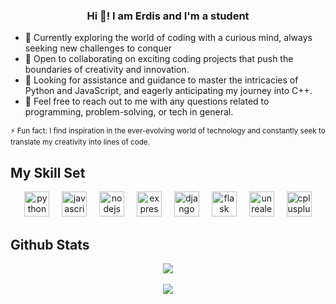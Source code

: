<div align="center"><h3>Hi 👋! I am Erdis and I'm a student</h3></div>
<ul>
    <li><strong>🔭</strong> Currently exploring the world of coding with a curious mind, always seeking new challenges to conquer</li>
    <li><strong>👯</strong> Open to collaborating on exciting coding projects that push the boundaries of creativity and innovation.</li>
    <li><strong>🤝</strong> Looking for assistance and guidance to master the intricacies of Python and JavaScript, and eagerly anticipating my journey into C++.</li>
    <li><strong>💬</strong> Feel free to reach out to me with any questions related to programming, problem-solving, or tech in general.</li>
</ul>
<p><small>⚡ Fun fact: I find inspiration in the ever-evolving world of technology and constantly seek to translate my creativity into lines of code.</small></p>

<h2>My Skill Set</h2>
<div align="center">
    <img src="https://cdn.jsdelivr.net/gh/devicons/devicon/icons/python/python-plain.svg" height="40" alt="python logo" />
    <img width="12" />
    <img src="https://cdn.jsdelivr.net/gh/devicons/devicon/icons/javascript/javascript-plain.svg" height="40" alt="javascript logo" />
    <img width="12" />
    <img src="https://cdn.jsdelivr.net/gh/devicons/devicon/icons/nodejs/nodejs-plain-wordmark.svg" height="40" alt="nodejs logo" />
    <img width="12" />
    <img src="https://cdn.jsdelivr.net/gh/devicons/devicon/icons/express/express-original.svg" height="40" alt="express logo" />
    <img width="12" />
    <img src="https://cdn.jsdelivr.net/gh/devicons/devicon/icons/django/django-plain.svg" height="40" alt="django logo" />
    <img width="12" />
    <img src="https://cdn.jsdelivr.net/gh/devicons/devicon/icons/flask/flask-original.svg" height="40" alt="flask logo" />
    <img width="12" />
    <img src="https://cdn.jsdelivr.net/gh/devicons/devicon/icons/unrealengine/unrealengine-original.svg" height="40" alt="unrealengine logo" />
    <img width="12" />
    <img src="https://cdn.jsdelivr.net/gh/devicons/devicon/icons/cplusplus/cplusplus-line.svg" height="40" alt="cplusplus logo" />
</div>

<h2>Github Stats</h2>
<div align="center">
    <img src="https://github-readme-stats.vercel.app/api?username=imerdis&show_icons=true&count_private=true&hide_border=true" align="center" />
</div>
<br/>
<div align="center">
    <img src="https://komarev.com/ghpvc/?username=imerdis&&style=flat-square" align="center" />
</div>
